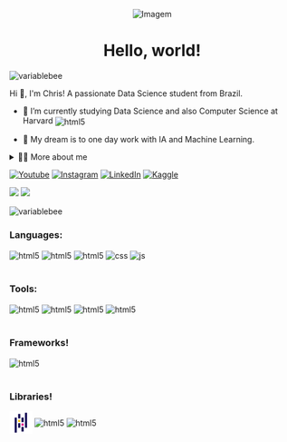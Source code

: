 <p align="center">
  <img src="https://github.com/VariableBee/VariableBee/assets/77739311/4e9f41af-6b57-49a7-b15a-74322e96b4d7" alt="Imagem" >
</p>

<h1 align="center">Hello, world!</h1>

<p align="left"> <img src="https://komarev.com/ghpvc/?username=variablebee&label=Profile%20views&color=0e75b6&style=flat" alt="variablebee" /> </p>

<p> 
Hi 👋, I'm Chris!
A passionate Data Science student from Brazil.
  
- 🌱 I’m currently studying Data Science and also Computer Science at Harvard <img align="center" alt="html5" src="https://img.shields.io/badge/Edx-193A3E?style=for-the-badge&logo=edx&logoColor=white" /> 

- 🔭 My dream is to one day work with IA and Machine Learning.
<div>
<details>
  <summary>👨‍💻 More about me</summary>
  
- 📄 Know about my experiences
 
- 👨‍💻 All of my projects are available at [Linkedin](https://www.linkedin.com/in/christian-oliveira-925532257/)
 
- 💬 Ask me about **data science, data analysis, machine learning, python**

- 📫 Reach me out at **oc.chris.inbox@gmail.com**

</details>

</p>

[![Youtube](https://img.shields.io/badge/YouTube-FF0000?style=for-the-badge&logo=youtube&logoColor=white)](https://www.youtube.com/channel/UC177sCc63-aazx2T3n1LGWg)
[![Instagram](https://img.shields.io/badge/Instagram-E4405F?style=for-the-badge&logo=instagram&logoColor=white)](https://www.instagram.com/toquinhaman/)
[![LinkedIn](https://img.shields.io/badge/LinkedIn-0077B5?style=for-the-badge&logo=linkedin&logoColor=white)](https://www.linkedin.com/in/christian-oliveira-925532257/)
[![Kaggle](https://img.shields.io/badge/Kaggle-20BEFF?style=for-the-badge&logo=Kaggle&logoColor=white)](https://www.kaggle.com/variablebee)

<a href="https://github.com/VariableBee"><img width="50%" src="https://github-readme-stats.vercel.app/api?username=variablebee&show_icons=true&theme=radical"></a>
<a href="https://github.com/VariableBee"><img width="50%" src="https://github-readme-streak-stats.herokuapp.com?user=variablebee&theme=radical"></a>
<p><img align="center" src="https://github-readme-stats.vercel.app/api/top-langs?username=variablebee&theme=radical&show_icons=true&locale=en&layout=compact" alt="variablebee" /></p>

<div style="display: inline_block">
  <h3 align="left">Languages:</h3>
  <img align="center" alt="html5" src="https://img.shields.io/badge/C-00599C?style=for-the-badge&logo=c&logoColor=white" />
  <img align="center" alt="html5" src="https://img.shields.io/badge/Python-3776AB?style=for-the-badge&logo=python&logoColor=white" />
  <img align="center" alt="html5" src="https://img.shields.io/badge/HTML5-E34F26?style=for-the-badge&logo=html5&logoColor=white" />
  <img align="center" alt="css" src="https://img.shields.io/badge/CSS3-1572B6?style=for-the-badge&logo=css3&logoColor=white" />
  <img align="center" alt="js" src="https://img.shields.io/badge/JavaScript-F7DF1E?style=for-the-badge&logo=javascript&logoColor=black" />
</div><br/>
<div style="display: inline_block">
  <h3 align="left">Tools:</h3>
  <img align="center" alt="html5" src="https://img.shields.io/badge/GIT-E44C30?style=for-the-badge&logo=git&logoColor=white" />
  <img align="center" alt="html5" src="https://img.shields.io/badge/Colab-F9AB00?style=for-the-badge&logo=googlecolab&color=525252" />
  <img align="center" alt="html5" src="https://img.shields.io/badge/Amazon_AWS-232F3E?style=for-the-badge&logo=amazon-aws&logoColor=white" />
  <img align="center" alt="html5" src="https://img.shields.io/badge/Microsoft_SQL_Server-CC2927?style=for-the-badge&logo=microsoft-sql-server&logoColor=white" />
</div><br/>

<div style="display: inline_block">
  <h3 align="left">Frameworks!</h3>
  <img align="center" alt="html5" src="https://img.shields.io/badge/Flask-000000?style=for-the-badge&logo=flask&logoColor=white" />
</div><br/>

<div style="display: inline_block">
<h3 align="left">Libraries!</h1>
  <img align="center" alt="html5" src="https://raw.githubusercontent.com/devicons/devicon/2ae2a900d2f041da66e950e4d48052658d850630/icons/pandas/pandas-original.svg" alt="pandas" width="40" height="40"/>
  <img align="center" alt="html5" src="https://seaborn.pydata.org/_images/logo-mark-lightbg.svg" alt="seaborn" width="40" height="40"/>
  <img align="center" alt="html5" src="https://upload.wikimedia.org/wikipedia/commons/0/05/Scikit_learn_logo_small.svg" alt="scikit_learn" width="40" height="40"/>
</div><br/>
